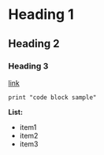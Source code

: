 # Heading 1

## Heading 2

### Heading 3

[link](README.md)

```evy
print "code block sample"
```

**List:**

- item1
- item2
- item3
